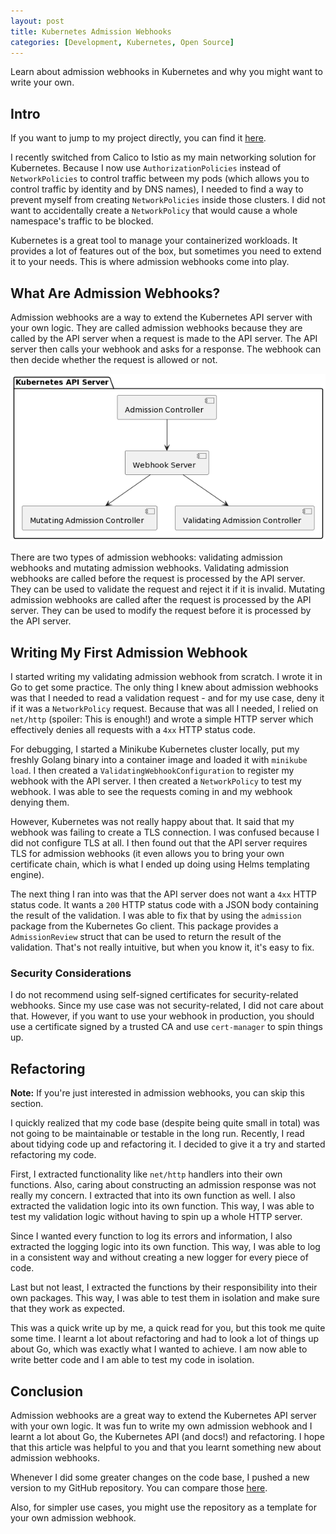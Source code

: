 ```yaml
---
layout: post
title: Kubernetes Admission Webhooks
categories: [Development, Kubernetes, Open Source]
---
```


Learn about admission webhooks in Kubernetes and why you might want to write your own.

## Intro

If you want to jump to my project directly, you can find it [here](https://github.com/torbendury/kube-networkpolicy-denier).

I recently switched from Calico to Istio as my main networking solution for Kubernetes. Because I now use `AuthorizationPolicies` instead of `NetworkPolicies` to control traffic between my pods (which allows you to control traffic by identity and by DNS names), I needed to find a way to prevent myself from creating `NetworkPolicies` inside those clusters. I did not want to accidentally create a `NetworkPolicy` that would cause a whole namespace's traffic to be blocked.

Kubernetes is a great tool to manage your containerized workloads. It provides a lot of features out of the box, but sometimes you need to extend it to your needs. This is where admission webhooks come into play.

## What Are Admission Webhooks?

Admission webhooks are a way to extend the Kubernetes API server with your own logic. They are called admission webhooks because they are called by the API server when a request is made to the API server. The API server then calls your webhook and asks for a response. The webhook can then decide whether the request is allowed or not.

<div style="text-align: center"><img src="/images/2024-01-28/01.png"/></div>

There are two types of admission webhooks: validating admission webhooks and mutating admission webhooks. Validating admission webhooks are called before the request is processed by the API server. They can be used to validate the request and reject it if it is invalid. Mutating admission webhooks are called after the request is processed by the API server. They can be used to modify the request before it is processed by the API server.

## Writing My First Admission Webhook

I started writing my validating admission webhook from scratch. I wrote it in Go to get some practice. The only thing I knew about admission webhooks was that I needed to read a validation request - and for my use case, deny it if it was a `NetworkPolicy` request. Because that was all I needed, I relied on `net/http` (spoiler: This is enough!) and wrote a simple HTTP server which effectively denies all requests with a `4xx` HTTP status code.

For debugging, I started a Minikube Kubernetes cluster locally, put my freshly Golang binary into a container image and loaded it with `minikube load`. I then created a `ValidatingWebhookConfiguration` to register my webhook with the API server. I then created a `NetworkPolicy` to test my webhook. I was able to see the requests coming in and my webhook denying them.

However, Kubernetes was not really happy about that. It said that my webhook was failing to create a TLS connection. I was confused because I did not configure TLS at all. I then found out that the API server requires TLS for admission webhooks (it even allows you to bring your own certificate chain, which is what I ended up doing using Helms templating engine).

The next thing I ran into was that the API server does not want a `4xx` HTTP status code. It wants a `200` HTTP status code with a JSON body containing the result of the validation. I was able to fix that by using the `admission` package from the Kubernetes Go client. This package provides a `AdmissionReview` struct that can be used to return the result of the validation. That's not really intuitive, but when you know it, it's easy to fix.

### Security Considerations

I do not recommend using self-signed certificates for security-related webhooks. Since my use case was not security-related, I did not care about that. However, if you want to use your webhook in production, you should use a certificate signed by a trusted CA and use `cert-manager` to spin things up.

## Refactoring

**Note:** If you're just interested in admission webhooks, you can skip this section.

I quickly realized that my code base (despite being quite small in total) was not going to be maintainable or testable in the long run. Recently, I read about tidying code up and refactoring it. I decided to give it a try and started refactoring my code.

First, I extracted functionality like `net/http` handlers into their own functions. Also, caring about constructing an admission response was not really my concern. I extracted that into its own function as well. I also extracted the validation logic into its own function. This way, I was able to test my validation logic without having to spin up a whole HTTP server.

Since I wanted every function to log its errors and information, I also extracted the logging logic into its own function. This way, I was able to log in a consistent way and without creating a new logger for every piece of code.

Last but not least, I extracted the functions by their responsibility into their own packages. This way, I was able to test them in isolation and make sure that they work as expected.

This was a quick write up by me, a quick read for you, but this took me quite some time. I learnt a lot about refactoring and had to look a lot of things up about Go, which was exactly what I wanted to achieve. I am now able to write better code and I am able to test my code in isolation.

## Conclusion

Admission webhooks are a great way to extend the Kubernetes API server with your own logic. It was fun to write my own admission webhook and I learnt a lot about Go, the Kubernetes API (and docs!) and refactoring. I hope that this article was helpful to you and that you learnt something new about admission webhooks.

Whenever I did some greater changes on the code base, I pushed a new version to my GitHub repository. You can compare those [here](https://github.com/torbendury/kube-networkpolicy-denier/tree/main).

Also, for simpler use cases, you might use the repository as a template for your own admission webhook.

